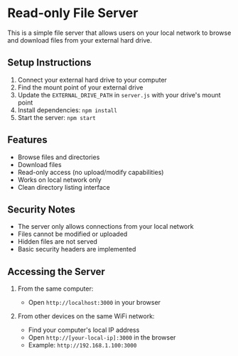 # Read-only File Server

This is a simple file server that allows users on your local network to browse and download files from your external hard drive.

## Setup Instructions

1. Connect your external hard drive to your computer
2. Find the mount point of your external drive
3. Update the `EXTERNAL_DRIVE_PATH` in `server.js` with your drive's mount point
4. Install dependencies: `npm install`
5. Start the server: `npm start`

## Features

- Browse files and directories
- Download files
- Read-only access (no upload/modify capabilities)
- Works on local network only
- Clean directory listing interface

## Security Notes

- The server only allows connections from your local network
- Files cannot be modified or uploaded
- Hidden files are not served
- Basic security headers are implemented

## Accessing the Server

1. From the same computer:
   - Open `http://localhost:3000` in your browser

2. From other devices on the same WiFi network:
   - Find your computer's local IP address
   - Open `http://[your-local-ip]:3000` in the browser
   - Example: `http://192.168.1.100:3000`